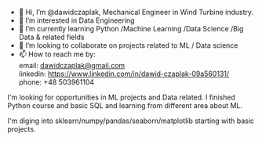 - 👋 Hi, I’m @dawidczaplak, Mechanical Engineer in Wind Turbine industry.
- 👀 I’m interested in Data Engineering
- 🌱 I’m currently learning Python /Machine Learning /Data Science /Big Data & related fields
- 💞️ I’m looking to collaborate on projects related to ML / Data science
- 📫 How to reach me by:  
email: dawidczaplak@gmail.com  
linkedin: https://www.linkedin.com/in/dawid-czaplak-09a560131/  
phone: +48 503961104  

<p>I'm looking for opportunities in ML projects and Data related. I finished Python course and basic SQL and learning from different area about ML.</p>
I'm diging into sklearn/numpy/pandas/seaborn/matplotlib starting with basic projects.

<!---
dawidczaplak/dawidczaplak is a ✨ special ✨ repository because its `README.md` (this file) appears on your GitHub profile.
You can click the Preview link to take a look at your changes.
--->
